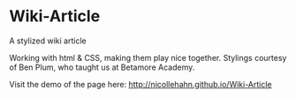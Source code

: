 # Wiki-Article
A stylized wiki article

Working with html & CSS, making them play nice together.
Stylings courtesy of Ben Plum, who taught us at Betamore Academy.

Visit the demo of the page here:
http://nicollehahn.github.io/Wiki-Article

